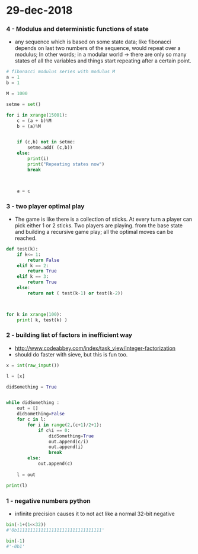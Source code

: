 # 29-dec-2018

### 4 - Modulus and deterministic functions of state

- any sequence which is based on some state data; like fibonacci depends on last two numbers of the sequence, would repeat over a modulus; In other words; in a modular world -> there are only so many states of all the variables and things start repeating after a certain point.

```python
# fibonacci modulus series with modulus M
a = 1
b = 1

M = 1000

setme = set()

for i in xrange(15001):
    c = (a + b)%M
    b = (a)%M


    if (c,b) not in setme:
        setme.add( (c,b))
    else:
        print(i)
        print("Repeating states now")
        break



    a = c

```

### 3 - two player optimal play

- The game is like there is a collection of sticks. At every turn a player can pick either 1 or 2 sticks. Two players are playing. from the base state and building a recursive game play; all the optimal moves can be reached.

```python
def test(k):
    if k<= 1:
        return False
    elif k == 2:
        return True
    elif k == 3:
        return True
    else:
        return not ( test(k-1) or test(k-2))



for k in xrange(100):
    print( k, test(k) )
```


### 2 - building list of factors in inefficient way

- http://www.codeabbey.com/index/task_view/integer-factorization
- should do faster with sieve, but this is fun too.

```python
x = int(raw_input())

l = [x]

didSomething = True


while didSomething :
    out = []
    didSomething=False
    for c in l:
        for i in range(2,(c+1)/2+1):
            if c%i == 0:
                didSomething=True
                out.append(c/i)
                out.append(i)
                break
        else:
            out.append(c)
                
    l = out

print(l)
```

### 1 - negative numbers python

- infinite precision causes it to not act like a normal 32-bit negative

```python
bin(-1+(1<<32))
#'0b11111111111111111111111111111111'

bin(-1)
#'-0b1'
```
